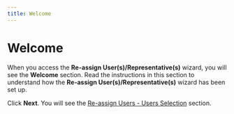 ```yaml
---
title: Welcome
---
```


# Welcome


When you access the **Re-assign User(s)/Representative(s)** wizard, you will see the **Welcome**  section. Read the instructions in this section to understand how the **Re-assign User(s)/Representative(s)** wizard  has been set up.


Click **Next**. You will see the  [Re-assign  Users - Users Selection]({{site.utl_baseurl}}/sales-utils/re-assign-reps-users/wizard/re_assign_users_users_selection_reassign_reps_users_wizard_utility.html) section.
